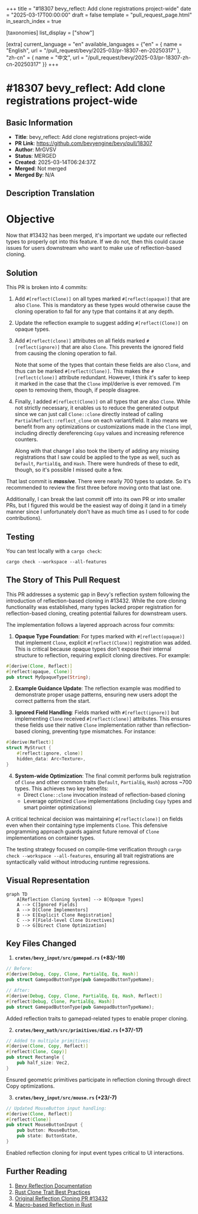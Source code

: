 +++
title = "#18307 bevy_reflect: Add clone registrations project-wide"
date = "2025-03-17T00:00:00"
draft = false
template = "pull_request_page.html"
in_search_index = true

[taxonomies]
list_display = ["show"]

[extra]
current_language = "en"
available_languages = {"en" = { name = "English", url = "/pull_request/bevy/2025-03/pr-18307-en-20250317" }, "zh-cn" = { name = "中文", url = "/pull_request/bevy/2025-03/pr-18307-zh-cn-20250317" }}
+++

# #18307 bevy_reflect: Add clone registrations project-wide

## Basic Information
- **Title**: bevy_reflect: Add clone registrations project-wide
- **PR Link**: https://github.com/bevyengine/bevy/pull/18307
- **Author**: MrGVSV
- **Status**: MERGED
- **Created**: 2025-03-14T06:24:37Z
- **Merged**: Not merged
- **Merged By**: N/A

## Description Translation
# Objective

Now that #13432 has been merged, it's important we update our reflected types to properly opt into this feature. If we do not, then this could cause issues for users downstream who want to make use of reflection-based cloning.

## Solution

This PR is broken into 4 commits:

1. Add `#[reflect(Clone)]` on all types marked `#[reflect(opaque)]` that are also `Clone`. This is mandatory as these types would otherwise cause the cloning operation to fail for any type that contains it at any depth.
2. Update the reflection example to suggest adding `#[reflect(Clone)]` on opaque types.
3. Add `#[reflect(clone)]` attributes on all fields marked `#[reflect(ignore)]` that are also `Clone`. This prevents the ignored field from causing the cloning operation to fail.
   
   Note that some of the types that contain these fields are also `Clone`, and thus can be marked `#[reflect(Clone)]`. This makes the `#[reflect(clone)]` attribute redundant. However, I think it's safer to keep it marked in the case that the `Clone` impl/derive is ever removed. I'm open to removing them, though, if people disagree.
4. Finally, I added `#[reflect(Clone)]` on all types that are also `Clone`. While not strictly necessary, it enables us to reduce the generated output since we can just call `Clone::clone` directly instead of calling `PartialReflect::reflect_clone` on each variant/field. It also means we benefit from any optimizations or customizations made in the `Clone` impl, including directly dereferencing `Copy` values and increasing reference counters.

   Along with that change I also took the liberty of adding any missing registrations that I saw could be applied to the type as well, such as `Default`, `PartialEq`, and `Hash`. There were hundreds of these to edit, though, so it's possible I missed quite a few.

That last commit is **_massive_**. There were nearly 700 types to update. So it's recommended to review the first three before moving onto that last one.

Additionally, I can break the last commit off into its own PR or into smaller PRs, but I figured this would be the easiest way of doing it (and in a timely manner since I unfortunately don't have as much time as I used to for code contributions).

## Testing

You can test locally with a `cargo check`:

```
cargo check --workspace --all-features
```

## The Story of This Pull Request

This PR addresses a systemic gap in Bevy's reflection system following the introduction of reflection-based cloning in #13432. While the core cloning functionality was established, many types lacked proper registration for reflection-based cloning, creating potential failures for downstream users.

The implementation follows a layered approach across four commits:

1. **Opaque Type Foundation**: For types marked with `#[reflect(opaque)]` that implement `Clone`, explicit `#[reflect(Clone)]` registration was added. This is critical because opaque types don't expose their internal structure to reflection, requiring explicit cloning directives. For example:

```rust
#[derive(Clone, Reflect)]
#[reflect(opaque, Clone)]
pub struct MyOpaqueType(String);
```

2. **Example Guidance Update**: The reflection example was modified to demonstrate proper usage patterns, ensuring new users adopt the correct patterns from the start.

3. **Ignored Field Handling**: Fields marked with `#[reflect(ignore)]` but implementing `Clone` received `#[reflect(clone)]` attributes. This ensures these fields use their native `Clone` implementation rather than reflection-based cloning, preventing type mismatches. For instance:

```rust
#[derive(Reflect)]
struct MyStruct {
    #[reflect(ignore, clone)]
    hidden_data: Arc<Texture>,
}
```

4. **System-wide Optimization**: The final commit performs bulk registration of `Clone` and other common traits (`Default`, `PartialEq`, `Hash`) across ~700 types. This achieves two key benefits:
   - Direct `Clone::clone` invocation instead of reflection-based cloning
   - Leverage optimized `Clone` implementations (including `Copy` types and smart pointer optimizations)

A critical technical decision was maintaining `#[reflect(clone)]` on fields even when their containing type implements `Clone`. This defensive programming approach guards against future removal of `Clone` implementations on container types.

The testing strategy focused on compile-time verification through `cargo check --workspace --all-features`, ensuring all trait registrations are syntactically valid without introducing runtime regressions.

## Visual Representation

```mermaid
graph TD
    A[Reflection Cloning System] --> B[Opaque Types]
    A --> C[Ignored Fields]
    A --> D[Clone Implementors]
    B --> E[Explicit Clone Registration]
    C --> F[Field-level Clone Directives]
    D --> G[Direct Clone Optimization]
```

## Key Files Changed

1. **`crates/bevy_input/src/gamepad.rs` (+83/-19)**
```rust
// Before:
#[derive(Debug, Copy, Clone, PartialEq, Eq, Hash)]
pub struct GamepadButtonType(pub GamepadButtonTypeName);

// After:
#[derive(Debug, Copy, Clone, PartialEq, Eq, Hash, Reflect)]
#[reflect(Debug, Clone, PartialEq, Hash)]
pub struct GamepadButtonType(pub GamepadButtonTypeName);
```
Added reflection traits to gamepad-related types to enable proper cloning.

2. **`crates/bevy_math/src/primitives/dim2.rs` (+37/-17)**
```rust
// Added to multiple primitives:
#[derive(Clone, Copy, Reflect)]
#[reflect(Clone, Copy)]
pub struct Rectangle {
    pub half_size: Vec2,
}
```
Ensured geometric primitives participate in reflection cloning through direct Copy optimizations.

3. **`crates/bevy_input/src/mouse.rs` (+23/-7)**
```rust
// Updated MouseButton input handling:
#[derive(Clone, Reflect)]
#[reflect(Clone)]
pub struct MouseButtonInput {
    pub button: MouseButton,
    pub state: ButtonState,
}
```
Enabled reflection cloning for input event types critical to UI interactions.

## Further Reading

1. [Bevy Reflection Documentation](https://bevyengine.org/learn/book/features/reflection/)
2. [Rust Clone Trait Best Practices](https://doc.rust-lang.org/std/clone/trait.Clone.html)
3. [Original Reflection Cloning PR #13432](https://github.com/bevyengine/bevy/pull/13432)
4. [Macro-based Reflection in Rust](https://blog.logrocket.com/procedural-macros-rust/)